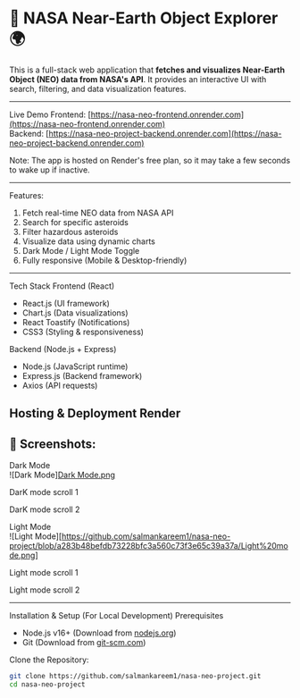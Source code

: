 # 🚀 NASA Near-Earth Object Explorer 🌍  

This is a full-stack web application that **fetches and visualizes Near-Earth Object (NEO) data from NASA's API**. It provides an interactive UI with search, filtering, and data visualization features.

---

 Live Demo
Frontend: [https://nasa-neo-frontend.onrender.com](https://nasa-neo-frontend.onrender.com)  
Backend: [https://nasa-neo-project-backend.onrender.com](https://nasa-neo-project-backend.onrender.com)  

Note: The app is hosted on Render's free plan, so it may take a few seconds to wake up if inactive.

---

Features:
1. Fetch real-time NEO data from NASA API
2. Search for specific asteroids
3. Filter hazardous asteroids
4. Visualize data using dynamic charts
5. Dark Mode / Light Mode Toggle
6. Fully responsive (Mobile & Desktop-friendly)

---
Tech Stack
Frontend (React)
- React.js (UI framework)
- Chart.js (Data visualizations)
- React Toastify (Notifications)
- CSS3 (Styling & responsiveness)

Backend (Node.js + Express)
- Node.js  (JavaScript runtime)
- Express.js (Backend framework)
- Axios (API requests)

Hosting & Deployment
Render
---

## 📸 Screenshots: 
 Dark Mode  
![Dark Mode][Dark Mode.png](https://github.com/salmankareem1/nasa-neo-project/blob/7af599656a75dc28e3c47c96838a773fcd57cd1b/Dark%20Mode.png)

DarK mode scroll 1


DarK mode scroll 2 


 Light Mode  
![Light Mode][https://github.com/salmankareem1/nasa-neo-project/blob/a283b48befdb73228bfc3a560c73f3e65c39a37a/Light%20mode.png]

Light mode scroll 1


Light mode scroll 2


---

 Installation & Setup (For Local Development)
 Prerequisites
- Node.js v16+ (Download from [nodejs.org](https://nodejs.org/))
- Git (Download from [git-scm.com](https://git-scm.com/))

 Clone the Repository:
```sh
git clone https://github.com/salmankareem1/nasa-neo-project.git
cd nasa-neo-project
